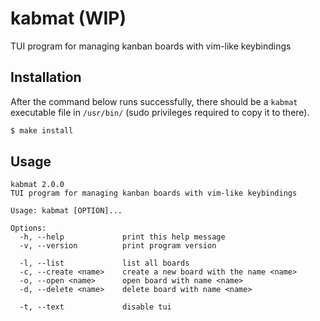 # kabmat (WIP)

TUI program for managing kanban boards with vim-like keybindings

## Installation

After the command below runs successfully, there should be a `kabmat` executable file in `/usr/bin/` (sudo privileges required to copy it to there).

```sh
$ make install
```

## Usage

```
kabmat 2.0.0
TUI program for managing kanban boards with vim-like keybindings

Usage: kabmat [OPTION]...

Options:
  -h, --help             print this help message
  -v, --version          print program version

  -l, --list             list all boards
  -c, --create <name>    create a new board with the name <name>
  -o, --open <name>      open board with name <name>
  -d, --delete <name>    delete board with name <name>

  -t, --text             disable tui
```
